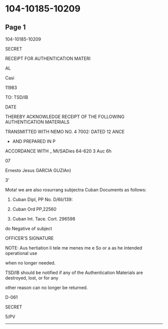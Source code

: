 # 104-10185-10209

## Page 1

104-10185-10209

SECRET

RECEIPT FOR AUTHENTICATION MATERI

AL

Casi

11983

TO: TSD/IB

DATE

THEREBY ACKNOWLEDGE RECEIPT OF THE FOLLOWING AUTHENTICATION MATERIALS

TRANSMITTED WITH NEMO NO. 4 7002: DATED 12 ANCE

- AND PREPARED IN P

ACCORDANCE WITH _ MI/SADies 64-620 3 Auc 6h

07

Ernesto Jesus GARCIA GUZIAn)

3'

Mota! we are also rosurrang subjectra Cuban Documents as follows:

1. Cuban DipI, PP No. D/6li/139:

2. Cuban Ord PP,22560

3. Cuban Int. Tace. Cort. 296598

do Negative of subject

OFFICER'S SIGNATURE

NOTE: Aus hertiation li tele me menes me e So or a as he intended operational use

when no longer needed.

TSD/IB should be notified if any of the Authentication Materials are destroyed, lost, or for any

other reason can no longer be returned.

D-061

SECRET

5/PV

---

